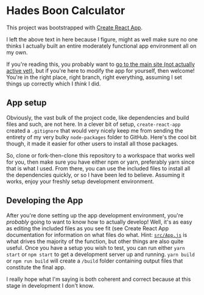 # Hades Boon Calculator

This project was bootstrapped with [Create React App](https://github.com/facebook/create-react-app).

I left the above text in here because I figure, might as well make sure no one thinks I actually built an entire moderately functional app environment all on my own.

If you're reading this, you probably want to [go to the main site (not actually active yet)](https://geekkid1.github.io/hades-boon-calc), but if you're here to modify the app for yourself, then welcome! You're in the right place, right branch, right everything, assuming I set things up correctly which I *think* I did.

## App setup

Obviously, the vast bulk of the project code, like dependencies and build files and such, are not here. In a clever bit of setup, `create-react-app` created a `.gitignore` that would very nicely keep me from sending the entirety of my very bulky `node-packages` folder to GitHub. Here's the cool bit though, it made it easier for other users to install all those packages.

So, clone or fork-then-clone this repository to a workspace that works well for you, then make sure you have either npm or yarn, preferably yarn since that is what I used. From there, you can use the included files to install all the dependencies quickly, or so I have been led to believe. Assuming it works, enjoy your freshly setup development environment.

## Developing the App

After you're done setting up the app development environment, you're *probably* going to want to know how to actually develop! Well, it's as easy as editing the included files as you see fit (see Create React App documentation for information on what files do what. Hint: [`src/App.js`](https://github.com/geekkid1/hades-boon-calc/blob/master/src/App.js) is what drives the majority of the function, but other things are also quite useful. Once you have a setup you wish to test, you can run either `yarn start` or `npm start` to get a development server up and running. `yarn build` or `npm run build` will create a `/build` folder containing output files that constitute the final app.

I really hope what I'm saying is both coherent and correct because at this stage in development I don't know.